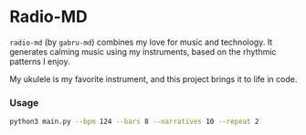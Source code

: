 # Radio-MD

`radio-md` (by `gabru-md`) combines my love for music and technology.
It generates calming music using my instruments, based on the rhythmic patterns I enjoy.

My ukulele is my favorite instrument, and this project brings it to life in code.

### Usage
```sh
python3 main.py --bpm 124 --bars 8 --narratives 10 --repeat 2
```
